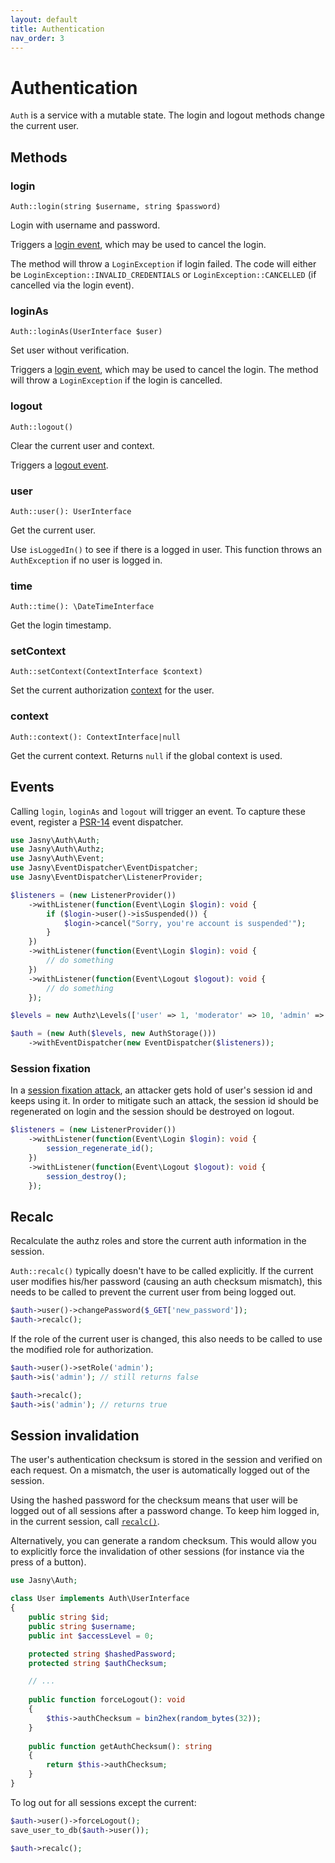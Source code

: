 ```yaml
---
layout: default
title: Authentication
nav_order: 3
---
```



Authentication
===

`Auth` is a service with a mutable state. The login and logout methods change the current user.

## Methods

### login

    Auth::login(string $username, string $password)

Login with username and password.

Triggers a [login event](#events), which may be used to cancel the login.

The method will throw a `LoginException` if login failed. The code will either be `LoginException::INVALID_CREDENTIALS`
or `LoginException::CANCELLED` (if cancelled via the login event).

### loginAs

    Auth::loginAs(UserInterface $user)

Set user without verification. 

Triggers a [login event](#events), which may be used to cancel the login. The method will throw a `LoginException` if
the login is cancelled.

### logout

    Auth::logout()

Clear the current user and context.

Triggers a [logout event](#events).

### user

    Auth::user(): UserInterface
    
Get the current user.

Use `isLoggedIn()` to see if there is a logged in user. This function throws an `AuthException` if no user is logged in.

### time

    Auth::time(): \DateTimeInterface
    
Get the login timestamp.

### setContext

    Auth::setContext(ContextInterface $context)

Set the current authorization [context](setup/context.md) for the user.

### context

    Auth::context(): ContextInterface|null
    
Get the current context. Returns `null` if the global context is used.

## Events

Calling `login`, `loginAs` and `logout` will trigger an event. To capture these event, register a
[PSR-14](https://www.php-fig.org/psr/psr-14/) event dispatcher.

```php
use Jasny\Auth\Auth;
use Jasny\Auth\Authz;
use Jasny\Auth\Event;
use Jasny\EventDispatcher\EventDispatcher;
use Jasny\EventDispatcher\ListenerProvider;

$listeners = (new ListenerProvider())
    ->withListener(function(Event\Login $login): void {
        if ($login->user()->isSuspended()) {
            $login->cancel("Sorry, you're account is suspended'");
        }
    })
    ->withListener(function(Event\Login $login): void {
        // do something
    })
    ->withListener(function(Event\Logout $logout): void {
        // do something
    });

$levels = new Authz\Levels(['user' => 1, 'moderator' => 10, 'admin' => 100]);

$auth = (new Auth($levels, new AuthStorage()))
    ->withEventDispatcher(new EventDispatcher($listeners));
```

### Session fixation

In a [session fixation attack](https://en.wikipedia.org/wiki/Session_fixation), an attacker gets hold of user's session id
and keeps using it. In order to mitigate such an attack, the session id should be regenerated on login and the session
should be destroyed on logout.

```php
$listeners = (new ListenerProvider())
    ->withListener(function(Event\Login $login): void {
        session_regenerate_id();
    })
    ->withListener(function(Event\Logout $logout): void {
        session_destroy();
    });
```

## Recalc

Recalculate the authz roles and store the current auth information in the session.

`Auth::recalc()` typically doesn't have to be called explicitly. If the current user modifies his/her password (causing an auth
checksum mismatch), this needs to be called to prevent the current user from being logged out.

```php
$auth->user()->changePassword($_GET['new_password']);
$auth->recalc();
```

If the role of the current user is changed, this also needs to be called to use the modified role for authorization.

```php
$auth->user()->setRole('admin');
$auth->is('admin'); // still returns false

$auth->recalc();
$auth->is('admin'); // returns true
```

## Session invalidation

The user's authentication checksum is stored in the session and verified on each request. On a mismatch, the user is
automatically logged out of the session.

Using the hashed password for the checksum means that user will be logged out of all sessions after a password change.
To keep him logged in, in the current session, call [`recalc()`](#recalc).

Alternatively, you can generate a random checksum. This would allow you to explicitly force the invalidation of other
sessions (for instance via the press of a button).

```php
use Jasny\Auth;

class User implements Auth\UserInterface
{
    public string $id;
    public string $username;
    public int $accessLevel = 0;

    protected string $hashedPassword;
    protected string $authChecksum;

    // ...
    
    public function forceLogout(): void
    {
        $this->authChecksum = bin2hex(random_bytes(32));
    }
   
    public function getAuthChecksum(): string
    {
        return $this->authChecksum;
    }
}
```

To log out for all sessions except the current:

```php
$auth->user()->forceLogout();
save_user_to_db($auth->user());

$auth->recalc();
```